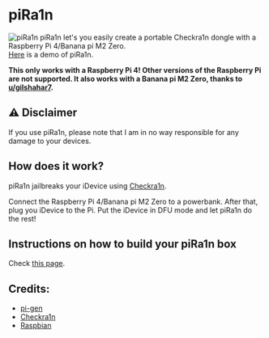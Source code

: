 # piRa1n
![piRa1n](https://github.com/raspberryenvoie/piRa1n/blob/master/piRa1n.jpg)
piRa1n let's you easily create a portable Checkra1n dongle with a Raspberry Pi 4/Banana pi M2 Zero.\
[Here](https://youtu.be/lqGb8SG-VII) is a demo of piRa1n.

**This only works with a Raspberry Pi 4! Other versions of the Raspberry Pi are not supported. It also works with a Banana pi M2 Zero, thanks to [u/gilshahar7](https://www.reddit.com/user/gilshahar7/).**

## ⚠️ Disclaimer
If you use piRa1n, please note that I am in no way responsible for any damage to your devices.

## How does it work?
piRa1n jailbreaks your iDevice using [Checkra1n](https://checkra.in/).

Connect the Raspberry Pi 4/Banana pi M2 Zero to a powerbank. After that, plug you iDevice to the Pi. Put the iDevice in DFU mode and let piRa1n do the rest!

## Instructions on how to build your piRa1n box
Check [this page](https://github.com/raspberryenvoie/piRa1n/wiki).

## Credits:
- [pi-gen](https://github.com/RPi-Distro/Pi-gen)
- [Checkra1n](https://checkra.in)
- [Raspbian](https://www.raspberrypi.org/downloads/raspbian/)
